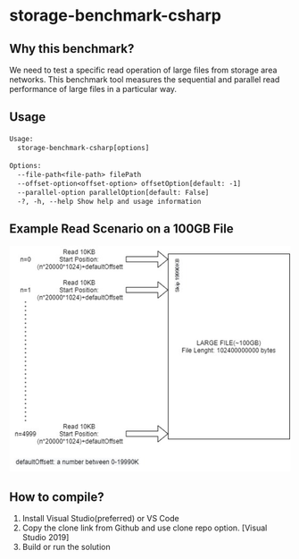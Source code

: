 # storage-benchmark-csharp
 ## Why this benchmark?
 We need to test a specific read operation of large files from storage area networks. This benchmark tool measures the sequential and parallel read performance of large files in a particular way.
 
 ## Usage
    Usage:
      storage-benchmark-csharp[options]

    Options:
      --file-path<file-path> filePath
      --offset-option<offset-option> offsetOption[default: -1]
      --parallel-option parallelOption[default: False]
      -?, -h, --help Show help and usage information
      
 
 
 ## Example Read Scenario on a 100GB File 
 ![Example Read Scenario on a 100GB File](images/read_behavior.jpg)


 ## How to compile?
 1) Install Visual Studio(preferred) or VS Code
 2) Copy the clone link from Github and use clone repo option. [Visual Studio 2019]
 3) Build or run the solution
